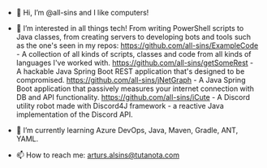 - 👋 Hi, I’m @all-sins and I like computers!

- 👀 I’m interested in all things tech! From writing PowerShell scripts to Java classes, from creating servers to developing bots and tools such as the one's seen in my repos:
            https://github.com/all-sins/ExampleCode - A collection of all kinds of scripts, classes and code from all kinds of languages I've worked with.
            https://github.com/all-sins/getSomeRest - A hackable Java Spring Boot REST application that's designed to be compromised.
            https://github.com/all-sins/jNetGraph - A Java Spring Boot application that passively measures your internet connection with DB and API functionality.
            https://github.com/all-sins/iCute - A Discord utility robot made with Discord4J framework - a reactive Java implementation of the Discord API.

- 🌱 I’m currently learning Azure DevOps, Java, Maven, Gradle, ANT, YAML.

- 📫 How to reach me:
            arturs.alsins@tutanota.com
